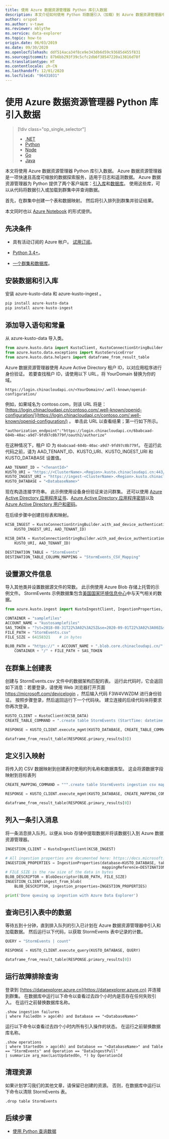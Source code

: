 ```yaml
---
title: 使用 Azure 数据资源管理器 Python 库引入数据
description: 本文介绍如何使用 Python 将数据引入（加载）到 Azure 数据资源管理器中。
author: orspod
ms.author: v-tawe
ms.reviewer: mblythe
ms.service: data-explorer
ms.topic: how-to
origin.date: 06/03/2019
ms.date: 09/30/2020
ms.openlocfilehash: ddf514aca34f8ce9e343db6d59c93685d455f831
ms.sourcegitcommit: 87b6bb293f39c5cfc2db6f38547220a13816d78f
ms.translationtype: HT
ms.contentlocale: zh-CN
ms.lasthandoff: 12/01/2020
ms.locfileid: "96431031"
---
```

# <a name="ingest-data-using-the-azure-data-explorer-python-library"></a>使用 Azure 数据资源管理器 Python 库引入数据

> [!div class="op_single_selector"]
> * [.NET](net-sdk-ingest-data.md)
> * [Python](python-ingest-data.md)
> * [Node](node-ingest-data.md)
> * [Go](go-ingest-data.md)
> * [Java](java-ingest-data.md)

本文将使用 Azure 数据资源管理器 Python 库引入数据。 Azure 数据资源管理器是一项快速且高度可缩放的数据探索服务，适用于日志和遥测数据。 Azure 数据资源管理器为 Python 提供了两个客户端库：[引入库](https://github.com/Azure/azure-kusto-python/tree/master/azure-kusto-ingest)和[数据库](https://github.com/Azure/azure-kusto-python/tree/master/azure-kusto-data)。 使用这些库，可以从代码将数据引入或加载到群集中并查询数据。

首先，在群集中创建一个表和数据映射。 然后将引入排列到群集并验证结果。

本文同时也以 [Azure Notebook](https://notebooks.azure.com/ManojRaheja/libraries/KustoPythonSamples/html/QueuedIngestSingleBlob.ipynb) 的形式提供。

## <a name="prerequisites"></a>先决条件

* 具有活动订阅的 Azure 帐户。 [试用订阅](https://www.microsoft.com/china/azure/index.html?fromtype=cn)。

* [Python 3.4+](https://www.python.org/downloads/)。

* [一个群集和数据库](create-cluster-database-portal.md)。

## <a name="install-the-data-and-ingest-libraries"></a>安装数据和引入库

安装 azure-kusto-data  和 azure-kusto-ingest  。

```python
pip install azure-kusto-data
pip install azure-kusto-ingest
```

## <a name="add-import-statements-and-constants"></a>添加导入语句和常量

从 azure-kusto-data 导入类。

```python
from azure.kusto.data import KustoClient, KustoConnectionStringBuilder
from azure.kusto.data.exceptions import KustoServiceError
from azure.kusto.data.helpers import dataframe_from_result_table
```

Azure 数据资源管理器使用 Azure Active Directory 租户 ID，以对应用程序进行身份验证。 若要查找租户 ID，请使用以下 URL，将 YourDomain 替换为你的域。

```http
https://login.chinacloudapi.cn/<YourDomain>/.well-known/openid-configuration/
```

例如，如果域名为 contoso.com，则该 URL 将是：[https://login.chinacloudapi.cn/contoso.com/.well-known/openid-configuration/](https://login.chinacloudapi.cn/contoso.com/.well-known/openid-configuration/)  。 单击此 URL 以查看结果；第一行如下所示。 

```console
"authorization_endpoint":"https://login.chinacloudapi.cn/6babcaad-604b-40ac-a9d7-9fd97c0b779f/oauth2/authorize"
```

在这种情况下，租户 ID 为 `6babcaad-604b-40ac-a9d7-9fd97c0b779f`。 在运行此代码之前，请为 AAD_TENANT_ID、KUSTO_URI、KUSTO_INGEST_URI 和 KUSTO_DATABASE 设置值。

```python
AAD_TENANT_ID = "<TenantId>"
KUSTO_URI = "https://<ClusterName>.<Region>.kusto.chinacloudapi.cn:443/"
KUSTO_INGEST_URI = "https://ingest-<ClusterName>.<Region>.kusto.chinacloudapi.cn:443/"
KUSTO_DATABASE = "<DatabaseName>"
```

现在构造连接字符串。 此示例使用设备身份验证来访问群集。 还可以使用 [Azure Active Directory 应用程序证书](https://github.com/Azure/azure-kusto-python/blob/master/azure-kusto-data/tests/sample.py#L24)、[Azure Active Directory 应用程序密钥](https://github.com/Azure/azure-kusto-python/blob/master/azure-kusto-data/tests/sample.py#L20)以及 [Azure Active Directory 用户和密码](https://github.com/Azure/azure-kusto-python/blob/master/azure-kusto-data/tests/sample.py#L34)。

在后续步骤中创建目标表和映射。

```python
KCSB_INGEST = KustoConnectionStringBuilder.with_aad_device_authentication(
    KUSTO_INGEST_URI, AAD_TENANT_ID)

KCSB_DATA = KustoConnectionStringBuilder.with_aad_device_authentication(
    KUSTO_URI, AAD_TENANT_ID)

DESTINATION_TABLE = "StormEvents"
DESTINATION_TABLE_COLUMN_MAPPING = "StormEvents_CSV_Mapping"
```

## <a name="set-source-file-information"></a>设置源文件信息

导入其他类并设置数据源文件的常数。 此示例使用 Azure Blob 存储上托管的示例文件。 StormEvents  示例数据集包含[美国国家环境信息中心](https://www.ncdc.noaa.gov/stormevents/)中与天气相关的数据。

```python
from azure.kusto.ingest import KustoIngestClient, IngestionProperties, FileDescriptor, BlobDescriptor, DataFormat, ReportLevel, ReportMethod

CONTAINER = "samplefiles"
ACCOUNT_NAME = "kustosamplefiles"
SAS_TOKEN = "?st=2018-08-31T22%3A02%3A25Z&se=2020-09-01T22%3A02%3A00Z&sp=r&sv=2018-03-28&sr=b&sig=LQIbomcKI8Ooz425hWtjeq6d61uEaq21UVX7YrM61N4%3D"
FILE_PATH = "StormEvents.csv"
FILE_SIZE = 64158321    # in bytes

BLOB_PATH = "https://" + ACCOUNT_NAME + ".blob.core.chinacloudapi.cn/" + \
    CONTAINER + "/" + FILE_PATH + SAS_TOKEN
```

## <a name="create-a-table-on-your-cluster"></a>在群集上创建表

创建与 StormEvents.csv 文件中的数据架构匹配的表。 运行此代码时，它会返回如下消息：若要登录，请使用 Web 浏览器打开页面 https://microsoft.com/devicelogin ，然后输入代码 F3W4VWZDM 进行身份验证。 按照步骤登录，然后返回运行下一个代码块。 建立连接的后续代码块将要求你再次登录。

```python
KUSTO_CLIENT = KustoClient(KCSB_DATA)
CREATE_TABLE_COMMAND = ".create table StormEvents (StartTime: datetime, EndTime: datetime, EpisodeId: int, EventId: int, State: string, EventType: string, InjuriesDirect: int, InjuriesIndirect: int, DeathsDirect: int, DeathsIndirect: int, DamageProperty: int, DamageCrops: int, Source: string, BeginLocation: string, EndLocation: string, BeginLat: real, BeginLon: real, EndLat: real, EndLon: real, EpisodeNarrative: string, EventNarrative: string, StormSummary: dynamic)"

RESPONSE = KUSTO_CLIENT.execute_mgmt(KUSTO_DATABASE, CREATE_TABLE_COMMAND)

dataframe_from_result_table(RESPONSE.primary_results[0])
```

## <a name="define-ingestion-mapping"></a>定义引入映射

将传入的 CSV 数据映射到创建表时使用的列名称和数据类型。 这会将源数据字段映射到目标表列

```python
CREATE_MAPPING_COMMAND = """.create table StormEvents ingestion csv mapping 'StormEvents_CSV_Mapping' '[{"Name":"StartTime","datatype":"datetime","Ordinal":0}, {"Name":"EndTime","datatype":"datetime","Ordinal":1},{"Name":"EpisodeId","datatype":"int","Ordinal":2},{"Name":"EventId","datatype":"int","Ordinal":3},{"Name":"State","datatype":"string","Ordinal":4},{"Name":"EventType","datatype":"string","Ordinal":5},{"Name":"InjuriesDirect","datatype":"int","Ordinal":6},{"Name":"InjuriesIndirect","datatype":"int","Ordinal":7},{"Name":"DeathsDirect","datatype":"int","Ordinal":8},{"Name":"DeathsIndirect","datatype":"int","Ordinal":9},{"Name":"DamageProperty","datatype":"int","Ordinal":10},{"Name":"DamageCrops","datatype":"int","Ordinal":11},{"Name":"Source","datatype":"string","Ordinal":12},{"Name":"BeginLocation","datatype":"string","Ordinal":13},{"Name":"EndLocation","datatype":"string","Ordinal":14},{"Name":"BeginLat","datatype":"real","Ordinal":16},{"Name":"BeginLon","datatype":"real","Ordinal":17},{"Name":"EndLat","datatype":"real","Ordinal":18},{"Name":"EndLon","datatype":"real","Ordinal":19},{"Name":"EpisodeNarrative","datatype":"string","Ordinal":20},{"Name":"EventNarrative","datatype":"string","Ordinal":21},{"Name":"StormSummary","datatype":"dynamic","Ordinal":22}]'"""

RESPONSE = KUSTO_CLIENT.execute_mgmt(KUSTO_DATABASE, CREATE_MAPPING_COMMAND)

dataframe_from_result_table(RESPONSE.primary_results[0])
```

## <a name="queue-a-message-for-ingestion"></a>列入一条引入消息

将一条消息排入队列，以便从 blob 存储中提取数据并将该数据引入到 Azure 数据资源管理器。

```python
INGESTION_CLIENT = KustoIngestClient(KCSB_INGEST)

# All ingestion properties are documented here: https://docs.microsoft.com/azure/kusto/management/data-ingest#ingestion-properties
INGESTION_PROPERTIES = IngestionProperties(database=KUSTO_DATABASE, table=DESTINATION_TABLE, dataFormat=DataFormat.CSV,
                                           mappingReference=DESTINATION_TABLE_COLUMN_MAPPING, additionalProperties={'ignoreFirstRecord': 'true'})
# FILE_SIZE is the raw size of the data in bytes
BLOB_DESCRIPTOR = BlobDescriptor(BLOB_PATH, FILE_SIZE)
INGESTION_CLIENT.ingest_from_blob(
    BLOB_DESCRIPTOR, ingestion_properties=INGESTION_PROPERTIES)

print('Done queuing up ingestion with Azure Data Explorer')
```

## <a name="query-data-that-was-ingested-into-the-table"></a>查询已引入表中的数据

等待五到十分钟，直到排入队列的引入已计划在 Azure 数据资源管理器中引入和加载数据。 然后运行以下代码，以获取 StormEvents 表中记录的计数。

```python
QUERY = "StormEvents | count"

RESPONSE = KUSTO_CLIENT.execute_query(KUSTO_DATABASE, QUERY)

dataframe_from_result_table(RESPONSE.primary_results[0])
```

## <a name="run-troubleshooting-queries"></a>运行故障排除查询

登录到 [https://dataexplorer.azure.cn](https://dataexplorer.azure.cn) 并连接到群集。 在数据库中运行以下命令以查看过去四个小时内是否存在任何失败引入。 在运行之前替换数据库名称。

```Kusto
.show ingestion failures
| where FailedOn > ago(4h) and Database == "<DatabaseName>"
```

运行以下命令以查看过去四个小时内所有引入操作的状态。 在运行之前替换数据库名称。

```Kusto
.show operations
| where StartedOn > ago(4h) and Database == "<DatabaseName>" and Table == "StormEvents" and Operation == "DataIngestPull"
| summarize arg_max(LastUpdatedOn, *) by OperationId
```

## <a name="clean-up-resources"></a>清理资源

如果计划学习我们的其他文章，请保留已创建的资源。 否则，在数据库中运行以下命令以清除 StormEvents 表。

```Kusto
.drop table StormEvents
```

## <a name="next-steps"></a>后续步骤

* [使用 Python 查询数据](python-query-data.md)
